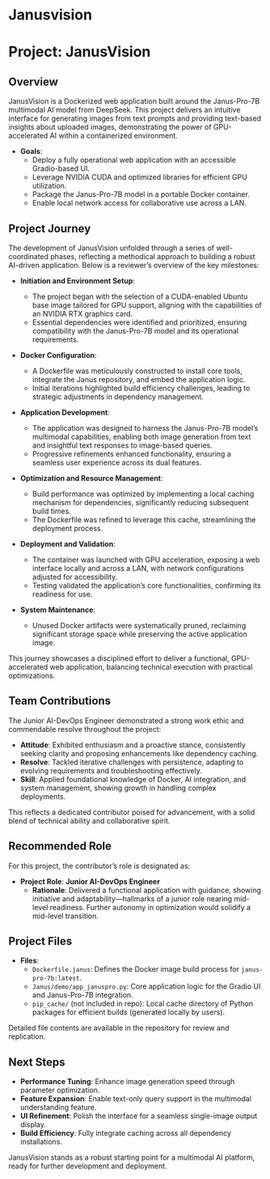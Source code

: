 # Janusvision

# Project: JanusVision

## Overview
JanusVision is a Dockerized web application built around the Janus-Pro-7B multimodal AI model from DeepSeek. This project delivers an intuitive interface for generating images from text prompts and providing text-based insights about uploaded images, demonstrating the power of GPU-accelerated AI within a containerized environment.

- **Goals**:
  - Deploy a fully operational web application with an accessible Gradio-based UI.
  - Leverage NVIDIA CUDA and optimized libraries for efficient GPU utilization.
  - Package the Janus-Pro-7B model in a portable Docker container.
  - Enable local network access for collaborative use across a LAN.

## Project Journey
The development of JanusVision unfolded through a series of well-coordinated phases, reflecting a methodical approach to building a robust AI-driven application. Below is a reviewer’s overview of the key milestones:

- **Initiation and Environment Setup**: 
  - The project began with the selection of a CUDA-enabled Ubuntu base image tailored for GPU support, aligning with the capabilities of an NVIDIA RTX graphics card.
  - Essential dependencies were identified and prioritized, ensuring compatibility with the Janus-Pro-7B model and its operational requirements.

- **Docker Configuration**: 
  - A Dockerfile was meticulously constructed to install core tools, integrate the Janus repository, and embed the application logic.
  - Initial iterations highlighted build efficiency challenges, leading to strategic adjustments in dependency management.

- **Application Development**: 
  - The application was designed to harness the Janus-Pro-7B model’s multimodal capabilities, enabling both image generation from text and insightful text responses to image-based queries.
  - Progressive refinements enhanced functionality, ensuring a seamless user experience across its dual features.

- **Optimization and Resource Management**: 
  - Build performance was optimized by implementing a local caching mechanism for dependencies, significantly reducing subsequent build times.
  - The Dockerfile was refined to leverage this cache, streamlining the deployment process.

- **Deployment and Validation**: 
  - The container was launched with GPU acceleration, exposing a web interface locally and across a LAN, with network configurations adjusted for accessibility.
  - Testing validated the application’s core functionalities, confirming its readiness for use.

- **System Maintenance**: 
  - Unused Docker artifacts were systematically pruned, reclaiming significant storage space while preserving the active application image.

This journey showcases a disciplined effort to deliver a functional, GPU-accelerated web application, balancing technical execution with practical optimizations.

## Team Contributions
The Junior AI-DevOps Engineer demonstrated a strong work ethic and commendable resolve throughout the project:

- **Attitude**: Exhibited enthusiasm and a proactive stance, consistently seeking clarity and proposing enhancements like dependency caching.
- **Resolve**: Tackled iterative challenges with persistence, adapting to evolving requirements and troubleshooting effectively.
- **Skill**: Applied foundational knowledge of Docker, AI integration, and system management, showing growth in handling complex deployments.

This reflects a dedicated contributor poised for advancement, with a solid blend of technical ability and collaborative spirit.

## Recommended Role
For this project, the contributor’s role is designated as:

- **Project Role**: **Junior AI-DevOps Engineer**
  - **Rationale**: Delivered a functional application with guidance, showing initiative and adaptability—hallmarks of a junior role nearing mid-level readiness. Further autonomy in optimization would solidify a mid-level transition.

## Project Files
- **Files**:
  - `Dockerfile.janus`: Defines the Docker image build process for `janus-pro-7b:latest`.
  - `Janus/demo/app_januspro.py`: Core application logic for the Gradio UI and Janus-Pro-7B integration.
  - `pip_cache/` (not included in repo): Local cache directory of Python packages for efficient builds (generated locally by users).

Detailed file contents are available in the repository for review and replication.

## Next Steps
- **Performance Tuning**: Enhance image generation speed through parameter optimization.
- **Feature Expansion**: Enable text-only query support in the multimodal understanding feature.
- **UI Refinement**: Polish the interface for a seamless single-image output display.
- **Build Efficiency**: Fully integrate caching across all dependency installations.

JanusVision stands as a robust starting point for a multimodal AI platform, ready for further development and deployment.
